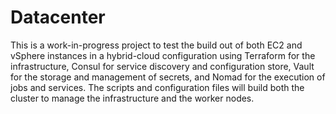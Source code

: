 # Datacenter

This is a work-in-progress project to test the build out of both EC2 and vSphere instances in a hybrid-cloud configuration using Terraform for the infrastructure, Consul for service discovery and configuration store, Vault for the storage and management of secrets, and Nomad for the execution of jobs and services. The scripts and configuration files will build both the cluster to manage the infrastructure and the worker nodes.